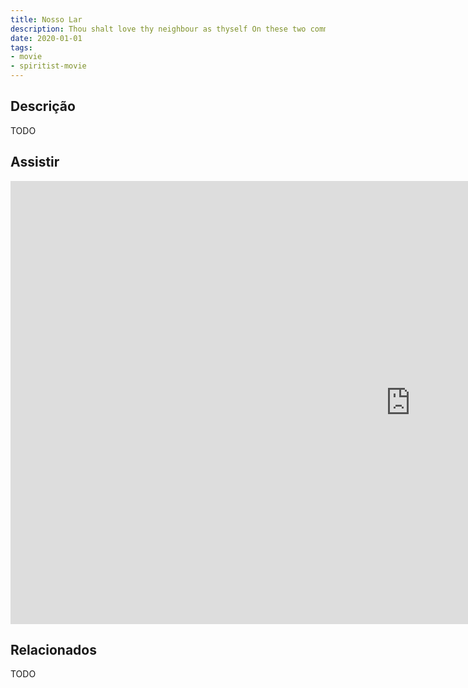 ```yaml
---
title: Nosso Lar
description: Thou shalt love thy neighbour as thyself On these two commandments hang all the Law the prophet Carlos Vereza, Lúcio Mauro
date: 2020-01-01
tags: 
- movie
- spiritist-movie
---
```


## Descrição
TODO

## Assistir
<iframe width="1280" height="709" src="https://www.youtube.com/embed/aWG3H4FWbjQ" frameborder="0" allow="accelerometer; autoplay; encrypted-media; gyroscope; picture-in-picture" allowfullscreen></iframe>


## Relacionados
TODO



